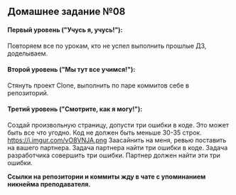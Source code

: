 
## Домашнее задание №08

#### Первый уровень ("Учусь я, учусь!"):
Повторяем все по урокам, кто не успел выполнить прошлые ДЗ, доделываем.

#### Второй уровень ("Мы тут все учимся!"):
Стянуть проект Clone, выполнить по паре коммитов себе в репозиторий.

#### Третий уровень ("Смотрите, как я могу!"):
Создай произвольную страницу, допусти три ошибки в коде. Это может быть все что угодно. Код не должен быть меньше 30-35 строк.
https://i.imgur.com/vO8VNJA.png
Заасайнить на меня, ревью поставить на вашего партнера. 
Задача партнера найти три ошибки в коде.
Задача разработчика совершить три ошибки.
Партнер должен найти эти три ошибки.

**Ссылки на репозитории и коммиты жду в чате с упоминанием никнейма преподавателя.**

